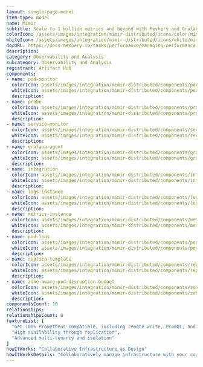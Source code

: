 ```yaml
---
layout: single-page-model
item-type: model
name: Mimir
subtitle: Scale to 1 billion metrics and beyond with Meshery and Grafana Mimir
colorIcon: /assets/images/integration/mimir-distributed/icons/color/mimir-distributed-color.svg
whiteIcon: /assets/images/integration/mimir-distributed/icons/white/mimir-distributed-white.svg
docURL: https://docs.meshery.io/tasks/performance/managing-performance
description: 
category: Observability and Analysis
subcategory: Observability and Analysis
registrant: Artifact Hub
components: 
- name: pod-monitor
  colorIcon: assets/images/integration/mimir-distributed/components/pod-monitor/icons/color/pod-monitor-color.svg
  whiteIcon: assets/images/integration/mimir-distributed/components/pod-monitor/icons/white/pod-monitor-white.svg
  description: 
- name: probe
  colorIcon: assets/images/integration/mimir-distributed/components/probe/icons/color/probe-color.svg
  whiteIcon: assets/images/integration/mimir-distributed/components/probe/icons/white/probe-white.svg
  description: 
- name: service-monitor
  colorIcon: assets/images/integration/mimir-distributed/components/service-monitor/icons/color/service-monitor-color.svg
  whiteIcon: assets/images/integration/mimir-distributed/components/service-monitor/icons/white/service-monitor-white.svg
  description: 
- name: grafana-agent
  colorIcon: assets/images/integration/mimir-distributed/components/grafana-agent/icons/color/grafana-agent-color.svg
  whiteIcon: assets/images/integration/mimir-distributed/components/grafana-agent/icons/white/grafana-agent-white.svg
  description: 
- name: integration
  colorIcon: assets/images/integration/mimir-distributed/components/integration/icons/color/integration-color.svg
  whiteIcon: assets/images/integration/mimir-distributed/components/integration/icons/white/integration-white.svg
  description: 
- name: logs-instance
  colorIcon: assets/images/integration/mimir-distributed/components/logs-instance/icons/color/logs-instance-color.svg
  whiteIcon: assets/images/integration/mimir-distributed/components/logs-instance/icons/white/logs-instance-white.svg
  description: 
- name: metrics-instance
  colorIcon: assets/images/integration/mimir-distributed/components/metrics-instance/icons/color/metrics-instance-color.svg
  whiteIcon: assets/images/integration/mimir-distributed/components/metrics-instance/icons/white/metrics-instance-white.svg
  description: 
- name: pod-logs
  colorIcon: assets/images/integration/mimir-distributed/components/pod-logs/icons/color/pod-logs-color.svg
  whiteIcon: assets/images/integration/mimir-distributed/components/pod-logs/icons/white/pod-logs-white.svg
  description: 
- name: replica-template
  colorIcon: assets/images/integration/mimir-distributed/components/replica-template/icons/color/replica-template-color.svg
  whiteIcon: assets/images/integration/mimir-distributed/components/replica-template/icons/white/replica-template-white.svg
  description: 
- name: zone-aware-pod-disruption-budget
  colorIcon: assets/images/integration/mimir-distributed/components/zone-aware-pod-disruption-budget/icons/color/zone-aware-pod-disruption-budget-color.svg
  whiteIcon: assets/images/integration/mimir-distributed/components/zone-aware-pod-disruption-budget/icons/white/zone-aware-pod-disruption-budget-white.svg
  description: 
componentsCount: 10
relationships: 
relationshipsCount: 0
featureList: [
  "Get 100% Prometheus compatible, including remote write, PromQL, and alerting",
  "High availability through replication",
  "Advanced multi-tenancy and isolation"
]
howItWorks: "Collaborative Infrastructure as Design"
howItWorksDetails: "Collaboratively manage infrastructure with your coworkers synchronously sharing the same designs."
---
```


